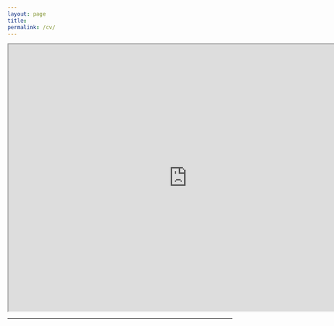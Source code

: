 ```yaml
---
layout: page
title: 
permalink: /cv/
---
```

<div style="text-align: center">
	<iframe src="https://drive.google.com/file/d/1ILyyQ_u947Ch3emY-6cNDyUefstrYjGk/preview" width="800" height="600">
	</iframe>
</div>

---


